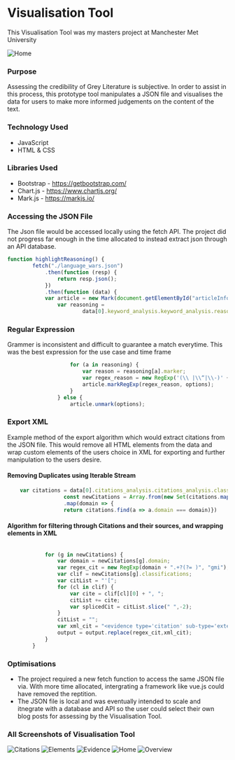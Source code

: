 # Visualisation Tool
This Visualisation Tool was my masters project at Manchester Met University

![Home](https://user-images.githubusercontent.com/63508057/106367890-d903ec80-633d-11eb-88cf-0272193709a6.png)

### Purpose

Assessing the credibility of Grey Literature is subjective. In order to assist in this process, this prototype tool manipulates a JSON file and visualises the data for users to make more informed judgements on the content of the text.

### Technology Used
* JavaScript
* HTML & CSS

### Libraries Used
* Bootstrap - https://getbootstrap.com/
* Chart.js - https://www.chartjs.org/
* Mark.js - https://markjs.io/

### Accessing the JSON File

The Json file would be accessed locally using the fetch API.
The project did not progress far enough in the time allocated to instead extract json through an API database.

```javascript
function highlightReasoning() {
        fetch("./language_wars.json")
            .then(function (resp) {
                return resp.json();
            })
            .then(function (data) {
            var article = new Mark(document.getElementById("articleInfo"));
                var reasoning =
                        data[0].keyword_analysis.keyword_analysis.reasoning_86;
```

### Regular Expression
Grammer is inconsistent and difficult to guarantee a match everytime. This was the best expression for the use case and time frame
```javascript
                    for (a in reasoning) {
                        var reason = reasoning[a].marker;
                        var regex_reason = new RegExp('(\\ |\\“|\\-)' + reason + '(\\ |\\,|\\.|\\!|\\?|\\:|\\;|\\“)', "gmi");
                        article.markRegExp(regex_reason, options);
                    }
                } else {
                    article.unmark(options);
```

### Export XML
Example method of the export algorithm which would extract citations from the JSON file. This would remove all HTML elements from the data and wrap custom elements of the users choice in XML for exporting and further manipulation to the users desire.

#### Removing Duplicates using Iterable Stream

```javascript
    var citations = data[0].citations_analysis.citations_analysis.classified_external_uris;
                  const newCitations = Array.from(new Set(citations.map(a => a.domain)))
                  .map(domain => {
                  return citations.find(a => a.domain === domain)})

```
#### Algorithm for filtering through Citations and their sources, and wrapping elements in XML

```javascript
          
            for (g in newCitations) {
                var domain = newCitations[g].domain;
                var regex_cit = new RegExp(domain + ".+?(?= )", "gmi");
                var clif = newCitations[g].classifications;
                var citList = "'[";
                for (cl in clif) {
                    var cite = clif[cl][0] + ", ";
                    citList += cite;
                    var splicedCit = citList.slice(" ",-2);
                }
                citList = "";
                var xml_cit = "<evidence type='citation' sub-type='external' classification=" + splicedCit + "]'>" + domain + "</evidence>";
                output = output.replace(regex_cit,xml_cit);
            }
        }

```

### Optimisations

* The project required a new fetch function to access the same JSON file via. With more time allocated, intergrating a framework like vue.js could have removed the reptition.
* The JSON file is local and was eventually intended to scale and itnegrate with a database and API so the user could select their own blog posts for assessing by the Visualisation Tool.

### All Screenshots of Visualisation Tool

![Citations](https://user-images.githubusercontent.com/63508057/106367886-d7d2bf80-633d-11eb-9300-9f0180e8d537.png)
![Elements](https://user-images.githubusercontent.com/63508057/106367888-d86b5600-633d-11eb-8d10-91a283ec51a0.png)
![Evidence](https://user-images.githubusercontent.com/63508057/106367889-d86b5600-633d-11eb-9039-042a6fdea412.png)
![Home](https://user-images.githubusercontent.com/63508057/106367890-d903ec80-633d-11eb-88cf-0272193709a6.png)
![Overview](https://user-images.githubusercontent.com/63508057/106367891-d903ec80-633d-11eb-83b2-e6319c4ce28f.png)
